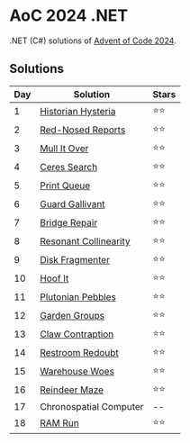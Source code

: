 # AoC 2024 .NET

.NET (C#) solutions of [Advent of Code 2024](https://adventofcode.com/2024).

## Solutions

|Day|Solution|Stars|
|--|--|--|
|1|[Historian Hysteria](https://github.com/melanchall/aoc2024net/blob/main/Aoc2024Net/Days/Day1.cs)|:star::star:|
|2|[Red-Nosed Reports](https://github.com/melanchall/aoc2024net/blob/main/Aoc2024Net/Days/Day2.cs)|:star::star:|
|3|[Mull It Over](https://github.com/melanchall/aoc2024net/blob/main/Aoc2024Net/Days/Day3.cs)|:star::star:|
|4|[Ceres Search](https://github.com/melanchall/aoc2024net/blob/main/Aoc2024Net/Days/Day4.cs)|:star::star:|
|5|[Print Queue](https://github.com/melanchall/aoc2024net/blob/main/Aoc2024Net/Days/Day5.cs)|:star::star:|
|6|[Guard Gallivant](https://github.com/melanchall/aoc2024net/blob/main/Aoc2024Net/Days/Day6.cs)|:star::star:|
|7|[Bridge Repair](https://github.com/melanchall/aoc2024net/blob/main/Aoc2024Net/Days/Day7.cs)|:star::star:|
|8|[Resonant Collinearity](https://github.com/melanchall/aoc2024net/blob/main/Aoc2024Net/Days/Day8.cs)|:star::star:|
|9|[Disk Fragmenter](https://github.com/melanchall/aoc2024net/blob/main/Aoc2024Net/Days/Day9.cs)|:star::star:|
|10|[Hoof It](https://github.com/melanchall/aoc2024net/blob/main/Aoc2024Net/Days/Day10.cs)|:star::star:|
|11|[Plutonian Pebbles](https://github.com/melanchall/aoc2024net/blob/main/Aoc2024Net/Days/Day11.cs)|:star::star:|
|12|[Garden Groups](https://github.com/melanchall/aoc2024net/blob/main/Aoc2024Net/Days/Day12.cs)|:star::star:|
|13|[Claw Contraption](https://github.com/melanchall/aoc2024net/blob/main/Aoc2024Net/Days/Day13.cs)|:star::star:|
|14|[Restroom Redoubt](https://github.com/melanchall/aoc2024net/blob/main/Aoc2024Net/Days/Day14.cs)|:star::star:|
|15|[Warehouse Woes](https://github.com/melanchall/aoc2024net/blob/main/Aoc2024Net/Days/Day15.cs)|:star::star:|
|16|[Reindeer Maze](https://github.com/melanchall/aoc2024net/blob/main/Aoc2024Net/Days/Day16.cs)|:star::star:|
|17|Chronospatial Computer|--|
|18|[RAM Run](https://github.com/melanchall/aoc2024net/blob/main/Aoc2024Net/Days/Day18.cs)|:star::star:|